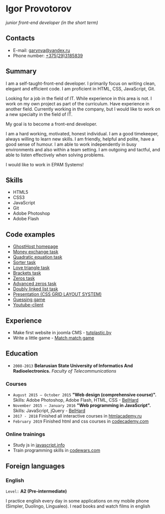 # Igor Provotorov
*junior front-end developer (in the short term)*


## Contacts

- E-mail: [garynya@yandex.ru](mailto:garynya@yandex.ru)
- Phone number: [+375(29)3185839](tel:+375293185839)


## Summary

I am a self-taught-front-end developer. I primarily focus on writing clean, elegant and efficient code. I am proficient in HTML, CSS, JavaScript, Git.

Looking for a job in the field of IT. While experience in this area is not. I work on my own project as part of the curriculum. Have experience in another field. Currently working in the company, but I would like to work on a new specialty in the field of IT.

My goal is to become a front-end developer.

I am a hard working, motivated, honest individual. I am a good timekeeper, always willing to learn new skills. I am friendly, helpful and polite, have a good sense of humour. I am able to work independently in busy environments and also within a team setting. I am outgoing and tactful, and able to listen effectively when solving problems.

I would like to work in EPAM Systems!


## Skills

- HTML5
- CSS3
- JavaScript
- Git
- Adobe Photoshop
- Adobe Flash


## Code examples

- [GhostHost homepage](https://github.com/igor-provotorov/markup-2018q3/tree/gh-pages)
- [Money exchange task](https://github.com/igor-provotorov/Money-Exchange)
- [Quadratic equation task](https://github.com/igor-provotorov/quadratic-equation)
- [Sorter task](https://github.com/igor-provotorov/sorter)
- [Love triangle task](https://github.com/igor-provotorov/love-triangle)
- [Brackets task](https://github.com/igor-provotorov/additional_5)
- [Zeros task](https://github.com/igor-provotorov/zeros)
- [Advanced zeros task](https://github.com/igor-provotorov/advanced-zeros)
- [Doubly linked list task](https://github.com/igor-provotorov/doubly-linked-list)
- [Presentation (CSS GRID LAYOUT SYSTEM)](https://github.com/igor-provotorov/presentation)
- [Guessing game](https://github.com/igor-provotorov/guessing-game)
- [Youtube-client](https://igor-provotorov.github.io/youtube-client/)


## Experience

- Make first website in joomla CMS - [tutplastic.by](http://tutplastic.by/)
- Write a little game - [Match match game](https://github.com/igor-provotorov/match-match-game)


## Education

- `2008-2013` __Belarusian State University of Informatics And Radioelectronics.__ _Faculty of Telecommunications_

### Courses
- `August 2015 – October 2015` __"Web design (comprehensive course)".__ Skills: Adobe Photoshop, Adobe Flash, HTML, CSS - [BelHard](https://belhard.academy/)
- `November 2015 – January 2016` __"Web programming in JavaScript".__ Skills: JavaScript, jQuery - [BelHard](https://belhard.academy/)
- `2017 - 2018` Finished all interactive courses in [htmlacademy.ru](https://htmlacademy.ru/profile/id489451/achievements)
- `February 2019` Finished html and css courses in [codecademy.com](https://www.codecademy.com/users/igor-provotorov/achievements)

### Online trainings
- Study js in [javascript.info](https://javascript.info/)
- Train programming skills in [codewars.com](https://www.codewars.com/users/igor-provotorov)


## Foreign languages

### English

`Level:` __A2 (Pre-intermediate)__

I practice english every day in some applications on my mobile phone (Simpler, Duolingo, Lingualeo). I read books and watch films in english

